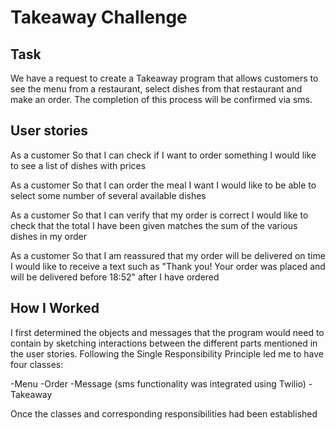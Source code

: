 Takeaway Challenge
==================

Task
-------

We have a request to create a Takeaway program that allows customers to see the menu from a restaurant, select dishes from that restaurant and make an order. The completion of this process will be confirmed via sms.

User stories
-----
As a customer
So that I can check if I want to order something
I would like to see a list of dishes with prices

As a customer
So that I can order the meal I want
I would like to be able to select some number of several available dishes

As a customer
So that I can verify that my order is correct
I would like to check that the total I have been given matches the sum of the various dishes in my order

As a customer
So that I am reassured that my order will be delivered on time
I would like to receive a text such as "Thank you! Your order was placed and will be delivered before 18:52" after I have ordered

How I Worked
-----
I first determined the objects and messages that the program would need to contain by sketching interactions between the different parts mentioned in the user stories. Following the Single Responsibility Principle led me to have four classes:

-Menu
-Order
-Message (sms functionality was integrated using Twilio)
-Takeaway

Once the classes and corresponding responsibilities had been established
